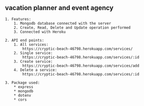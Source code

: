 ## vacation planner and event agency

    1. Features:
        1. Mongodb database connected with the server
        2. Create, Read, Delete and Update operation performed
        3. Connected with Heroku
    
    2. API end points:
        1. All services:
            https://cryptic-beach-46798.herokuapp.com/services/
        2. Single service:
            https://cryptic-beach-46798.herokuapp.com/services/:id
        3. Create service:
            https://cryptic-beach-46798.herokuapp.com/services/add
        4. Delete a service:
            https://cryptic-beach-46798.herokuapp.com/services/:id
        
    3. Package used: 
        * express
        * mongodb
        * dotenv
        * cors
    